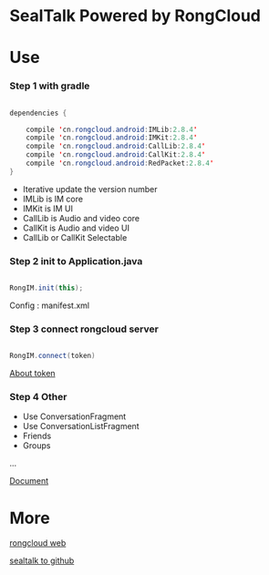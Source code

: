 # SealTalk Powered by RongCloud


# Use

### Step 1 with gradle 

```Java

dependencies {

    compile 'cn.rongcloud.android:IMLib:2.8.4'
    compile 'cn.rongcloud.android:IMKit:2.8.4'
    compile 'cn.rongcloud.android:CallLib:2.8.4'
    compile 'cn.rongcloud.android:CallKit:2.8.4'
    compile 'cn.rongcloud.android:RedPacket:2.8.4'
}

```

- Iterative update the version number
- IMLib is IM core
- IMKit is IM UI
- CallLib is Audio and video core
- CallKit is Audio and video UI
- CallLib or CallKit Selectable


### Step 2 init to Application.java

```Java

RongIM.init(this);

```

Config : manifest.xml

### Step 3 connect rongcloud server

```Java

RongIM.connect(token)

```

[About token](http://www.rongcloud.cn/docs/index.html)

### Step 4 Other

- Use ConversationFragment
- Use ConversationListFragment
- Friends
- Groups

...

[Document](http://www.rongcloud.cn/docs/android.html)


# More

[rongcloud web](http://rongcloud.cn/)

[sealtalk to github](https://github.com/sealtalk/sealtalk-android)


